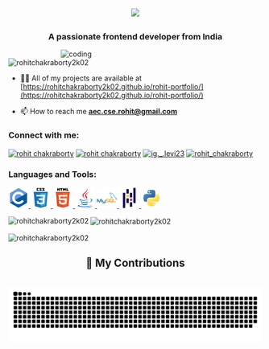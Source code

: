 

<h1 align="center">
    <img src="https://readme-typing-svg.herokuapp.com/?font=Righteous&size=35&center=true&vCenter=true&width=500&height=70&duration=4000&lines=Hi+There!+👋;+I'm+Rohit+Chakraborty;" />
</h1>

<h3 align="center">A passionate frontend developer from India</h3>

<img align="right" alt="coding" width="400" src="https://giffiles.alphacoders.com/221/221575.gif">

<p align="left"> <img src="https://komarev.com/ghpvc/?username=rohitchakraborty2k02&label=Profile%20views&color=0e75b6&style=flat" alt="rohitchakraborty2k02" /> </p>

- 👨‍💻 All of my projects are available at [https://rohitchakraborty2k02.github.io/rohit-portfolio/](https://rohitchakraborty2k02.github.io/rohit-portfolio/)

- 📫 How to reach me **aec.cse.rohit@gmail.com**

<h3 align="left">Connect with me:</h3>
<p align="left">
<a href="https://twitter.com/rohit chakraborty" target="blank"><img align="center" src="https://raw.githubusercontent.com/rahuldkjain/github-profile-readme-generator/master/src/images/icons/Social/twitter.svg" alt="rohit chakraborty" height="30" width="40" /></a>
<a href="https://linkedin.com/in/rohit chakraborty" target="blank"><img align="center" src="https://raw.githubusercontent.com/rahuldkjain/github-profile-readme-generator/master/src/images/icons/Social/linked-in-alt.svg" alt="rohit chakraborty" height="30" width="40" /></a>
<a href="https://instagram.com/ig._.levi23" target="blank"><img align="center" src="https://raw.githubusercontent.com/rahuldkjain/github-profile-readme-generator/master/src/images/icons/Social/instagram.svg" alt="ig._.levi23" height="30" width="40" /></a>
<a href="https://www.leetcode.com/rohit_chakraborty" target="blank"><img align="center" src="https://raw.githubusercontent.com/rahuldkjain/github-profile-readme-generator/master/src/images/icons/Social/leet-code.svg" alt="rohit_chakraborty" height="30" width="40" /></a>
</p>

<h3 align="left">Languages and Tools:</h3>
<p align="left"> <a href="https://www.cprogramming.com/" target="_blank" rel="noreferrer"> <img src="https://raw.githubusercontent.com/devicons/devicon/master/icons/c/c-original.svg" alt="c" width="40" height="40"/> </a> <a href="https://www.w3schools.com/css/" target="_blank" rel="noreferrer"> <img src="https://raw.githubusercontent.com/devicons/devicon/master/icons/css3/css3-original-wordmark.svg" alt="css3" width="40" height="40"/> </a> <a href="https://www.w3.org/html/" target="_blank" rel="noreferrer"> <img src="https://raw.githubusercontent.com/devicons/devicon/master/icons/html5/html5-original-wordmark.svg" alt="html5" width="40" height="40"/> </a> <a href="https://www.java.com" target="_blank" rel="noreferrer"> <img src="https://raw.githubusercontent.com/devicons/devicon/master/icons/java/java-original.svg" alt="java" width="40" height="40"/> </a> <a href="https://www.mysql.com/" target="_blank" rel="noreferrer"> <img src="https://raw.githubusercontent.com/devicons/devicon/master/icons/mysql/mysql-original-wordmark.svg" alt="mysql" width="40" height="40"/> </a> <a href="https://pandas.pydata.org/" target="_blank" rel="noreferrer"> <img src="https://raw.githubusercontent.com/devicons/devicon/2ae2a900d2f041da66e950e4d48052658d850630/icons/pandas/pandas-original.svg" alt="pandas" width="40" height="40"/> </a> <a href="https://www.python.org" target="_blank" rel="noreferrer"> <img src="https://raw.githubusercontent.com/devicons/devicon/master/icons/python/python-original.svg" alt="python" width="40" height="40"/> </a> </p>

<p><img align="left" src="https://github-readme-stats.vercel.app/api/top-langs?username=rohitchakraborty2k02&show_icons=true&locale=en&layout=compact" alt="rohitchakraborty2k02" /></p>

<p>&nbsp;<img align="center" src="https://github-readme-stats.vercel.app/api?username=rohitchakraborty2k02&show_icons=true&locale=en" alt="rohitchakraborty2k02" /></p>

<p><img align="center" src="https://github-readme-streak-stats.herokuapp.com/?user=rohitchakraborty2k02&" alt="rohitchakraborty2k02" /></p>

<div align="center">
  <h2>🐍 My Contributions </h2>
  <br>
  <img alt="snake eating my contributions" src="https://raw.githubusercontent.com/RohitChakraborty2k02/RohitChakraborty2k02/output/github-contribution-grid-snake.svg" />
  
  <br/><br/><br/>
</div>
